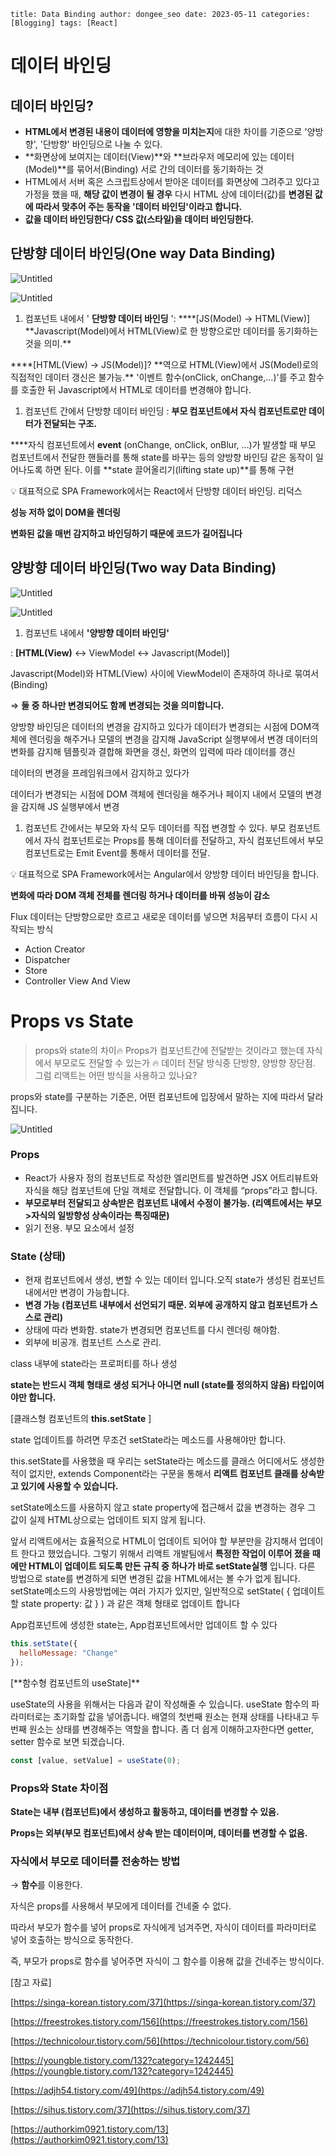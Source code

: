 `title: Data Binding author: dongee_seo date: 2023-05-11 categories: [Blogging] tags: [React]`

# 데이터 바인딩

## 데이터 바인딩?

- **HTML에서 변경된 내용이 데이터에 영향을 미치는지**에 대한 차이를 기준으로 '양방향', '단방향' 바인딩으로 나눌 수 있다.
- **화면상에 보여지는 데이터(View)**와
  **브라우저 메모리에 있는 데이터(Model)**를 묶어서(Binding)
  서로 간의 데이터를 동기화하는 것
- HTML에서 서버 혹은 스크립트상에서 받아온 데이터를 화면상에 그려주고 있다고 가정을 했을 때,
  **해당 값이 변경이 될 경우** 다시 HTML 상에 데이터(값)를 **변경된 값에 따라서 맞추어 주는 동작을 '데이터 바인딩'이라고 합니다.**
- **값을 데이터 바인딩한다/ CSS 값(스타일)을 데이터 바인딩한다.**

## 단방향 데이터 바인딩(One way Data Binding)

![Untitled](https://s3-us-west-2.amazonaws.com/secure.notion-static.com/47aabdaa-7ff9-46da-ab36-baa16482b28f/Untitled.png)

![Untitled](https://s3-us-west-2.amazonaws.com/secure.notion-static.com/6545981f-5c66-4b5c-a3e7-12b4a978e706/Untitled.gif)

1. 컴포넌트 내에서 ' **단방향 데이터 바인딩** ': \***\*[JS(Model) -> HTML(View)]
   **Javascript(Model)에서 HTML(View)로 한 방향으로만 데이터를 동기화하는 것을 의미.\*\*

\***\*[HTML(View) -> JS(Model)]?
**역으로 HTML(View)에서 JS(Model)로의 직접적인 데이터 갱신은 불가능.\*\*
'이벤트 함수(onClick, onChange,...)'를 주고 함수를 호출한 뒤 Javascript에서 HTML로 데이터를 변경해야 합니다.

1. 컴포넌트 간에서 단방향 데이터 바인딩
   : **부모 컴포넌트에서 자식 컴포넌트로만 데이터가 전달되는 구조.**

\***\*자식 컴포넌트에서 **event** (onChange, onClick, onBlur, …)가 발생할 때 부모 컴포넌트에서 전달한 핸들러를 통해 state를 바꾸는 등의 양방향 바인딩 같은 동작이 일어나도록 하면 된다. 이를 **state 끌어올리기(lifting state up)\*\*를 통해 구현

💡 대표적으로 SPA Framework에서는 React에서 단방향 데이터 바인딩. 리덕스

**성능 저하 없이 DOM을 렌더링**

**변화된 값을 매번 감지하고 바인딩하기 때문에 코드가 길어집니다**

## 양방향 데이터 바인딩(Two way Data Binding)

![Untitled](https://s3-us-west-2.amazonaws.com/secure.notion-static.com/b1f945d1-3e40-4d75-841b-646ed6f3690b/Untitled.png)

![Untitled](https://s3-us-west-2.amazonaws.com/secure.notion-static.com/5cedc7f1-5b9a-480e-89c3-96d5b1f5e298/Untitled.gif)

1. 컴포넌트 내에서 **'양방향 데이터 바인딩'**

: **[HTML(View)** <-> ViewModel <-> Javascript(Model)]

Javascript(Model)와 HTML(View) 사이에 ViewModel이 존재하여 하나로 묶여서(Binding)

⇒ **둘 중 하나만 변경되어도 함께 변경되는 것을 의미합니다.**

양방향 바인딩은 데이터의 변경을 감지하고 있다가 데이터가 변경되는 시점에 DOM객체에 렌더링을 해주거나 모델의 변경을 감지해 JavaScript 실행부에서 변경
데이터의 변화를 감지해 템플릿과 결합해 화면을 갱신, 화면의 입력에 따라 데이터를 갱신

데이터의 변경을 프레임워크에서 감지하고 있다가

데이터가 변경되는 시점에 DOM 객체에 렌더링을 해주거나 페이지 내에서 모델의 변경을 감지해 JS 실행부에서 변경

1. 컴포넌트 간에서는 부모와 자식 모두 데이터를 직접 변경할 수 있다.
   부모 컴포넌트에서 자식 컴포넌트로는 Props를 통해 데이터를 전달하고,
   자식 컴포넌트에서 부모 컴포넌트로는 Emit Event를 통해서 데이터를 전달.

💡 대표적으로 SPA Framework에서는 Angular에서 양방향 데이터 바인딩을 합니다.

**변화에 따라 DOM 객체 전체를 렌더링 하거나 데이터를 바꿔 성능이 감소**

Flux
데이터는 단방향으로만 흐르고
새로운 데이터를 넣으면 처음부터 흐름이 다시 시작되는 방식

- Action Creator
- Dispatcher
- Store
- Controller View And View

# Props vs State

> props와 state의 차이🔥
> Props가 컴포넌트간에 전달받는 것이라고 했는데 자식에서 부모로도 전달할 수 있는가 🔥
> 데이터 전달 방식중 단방향, 양방향 장단점. 그럼 리액트는 어떤 방식을 사용하고 있나요?

props와 state를 구분하는 기준은, 어떤 컴포넌트에 입장에서 말하는 지에 따라서 달라집니다.

![Untitled](https://s3-us-west-2.amazonaws.com/secure.notion-static.com/214bd476-51dc-4065-9cc5-1a3943fe2db3/Untitled.png)

### **Props**

- React가 사용자 정의 컴포넌트로 작성한 엘리먼트를 발견하면 JSX 어트리뷰트와 자식을 해당 컴포넌트에 단일 객체로 전달합니다. 이 객체를 “props”라고 합니다.
- **부모로부터 전달되고 상속받은 컴포넌트 내에서 수정이 불가능.
  (리액트에서는 부모>자식의 일방향성 상속이라는 특징때문)**
- 읽기 전용. 부모 요소에서 설정

### **State (상태)**

- 현재 컴포넌트에서 생성, 변할 수 있는 데이터 입니다.오직 state가 생성된 컴포넌트 내에서만 변경이 가능합니다.
- **변경 가능
  (컴포넌트 내부에서 선언되기 때문. 외부에 공개하지 않고 컴포넌트가 스스로 관리)**
- 상태에 따라 변화함. state가 변경되면 컴포넌트를 다시 렌더링 해야함.
- 외부에 비공개. 컴포넌트 스스로 관리.

class 내부에 state라는 프로퍼티를 하나 생성

**state는 반드시 객체 형태로 생성 되거나 아니면 null (state를 정의하지 않음) 타입이여야만 합니다.**

[클래스형 컴포넌트의 **this.setState** ]

state 업데이트를 하려면 무조건 setState라는 메소드를 사용해야만 합니다.

this.setState를 사용했을 때 우리는 setState라는 메소드를 클래스 어디에서도 생성한 적이 없지만, extends Component라는 구문을 통해서 **리액트 컴포넌트 클래를 상속받고 있기에 사용할 수 있습니다.**

setState메소드를 사용하지 않고 state property에 접근해서 값을 변경하는 경우 그 값이 실제 HTML상으로는 업데이트 되지 않게 됩니다.

앞서 리액트에서는 효율적으로 HTML이 업데이트 되어야 할 부분만을 감지해서 업데이트 한다고 했었습니다. 그렇기 위해서 리액트 개발팀에서 **특정한 작업이 이루어 졌을 때에만 HTML이 업데이트 되도록 만든 규칙 중 하나가 바로 setState실행** 입니다. 다른 방법으로 state를 변경하게 되면 변경된 값을 HTML에서는 볼 수가 없게 됩니다. setState메소드의 사용방법에는 여러 가지가 있지만, 일반적으로 setState( { 업데이트할 state property: 값 } ) 과 같은 객체 형태로 업데이트 합니다

App컴포넌트에 생성한 state는, App컴포넌트에서만 업데이트 할 수 있다

```jsx
this.setState({
  helloMessage: "Change"
});
```

[**함수형 컴포넌트의 useState]\*\*

useState의 사용을 위해서는 다음과 같이 작성해줄 수 있습니다. useState 함수의 파라미터로는 초기화할 값을 넣어줍니다. 배열의 첫번째 원소는 현재 상태를 나타내고 두번째 원소는 상태를 변경해주는 역할을 합니다. 좀 더 쉽게 이해하고자한다면 getter, setter 함수로 보면 되겠습니다.

```jsx
const [value, setValue] = useState(0);
```

### **Props와 State 차이점**

**State는 내부 (컴포넌트)에서 생성하고 활동하고, 데이터를 변경할 수 있음.**

**Props는 외부(부모 컴포넌트)에서 상속 받는 데이터이며, 데이터를 변경할 수 없음.**

### **자식에서 부모로 데이터를 전송하는 방법**

→ **함수**를 이용한다.

자식은 props를 사용해서 부모에게 데이터를 건네줄 수 없다.

따라서 부모가 함수를 넣어 props로 자식에게 넘겨주면, 자식이 데이터를 파라미터로 넣어 호출하는 방식으로 동작한다.

즉, 부모가 props로 함수를 넣어주면 자식이 그 함수를 이용해 값을 건네주는 방식이다.

[참고 자료]

[](https://singa-korean.tistory.com/37)[https://singa-korean.tistory.com/37](https://singa-korean.tistory.com/37)

[](https://freestrokes.tistory.com/156)[https://freestrokes.tistory.com/156](https://freestrokes.tistory.com/156)

[](https://technicolour.tistory.com/56)[https://technicolour.tistory.com/56](https://technicolour.tistory.com/56)

[](https://youngble.tistory.com/132?category=1242445)[https://youngble.tistory.com/132?category=1242445](https://youngble.tistory.com/132?category=1242445)

[](https://adjh54.tistory.com/49)[https://adjh54.tistory.com/49](https://adjh54.tistory.com/49)

[](https://sihus.tistory.com/37)[https://sihus.tistory.com/37](https://sihus.tistory.com/37)

[](https://authorkim0921.tistory.com/13)[https://authorkim0921.tistory.com/13](https://authorkim0921.tistory.com/13)
